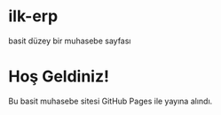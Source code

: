 # ilk-erp
basit düzey bir muhasebe sayfası
<!DOCTYPE html>
<html lang="tr">
<head>
    <meta charset="UTF-8">
    <title>Muhasebe Sitesi</title>
</head>
<body>
    <h1>Hoş Geldiniz!</h1>
    <p>Bu basit muhasebe sitesi GitHub Pages ile yayına alındı.</p>
</body>
</html>
